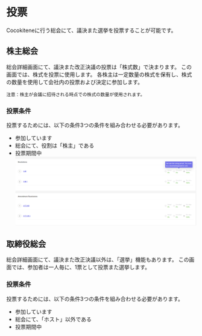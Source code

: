 # 投票
Cocokiteneに行う総会にて、議決また選挙を投票することが可能です。
 

## 株主総会
総会詳細画面にて、議決また改正決議の投票は「株式数」で決まります。
この画面では、株式を投票に使用します。
各株主は一定数量の株式を保有し、株式の数量を使用して会社内の投票および決定に参加します。

~~~
注意：株主が会議に招待される時点での株式の数量が使用されます。
~~~

### 投票条件
投票するためには、以下の条件3つの条件を組み合わせる必要があります。
- 参加しています
- 総会にて、役割は「株主」である
- 投票期間中
![投票](img/vote/vote1.png)


## 取締役総会
総会詳細画面にて、議決また改正決議以外は、「選挙」機能もあります。
この画面では、参加者は一人毎に、1票として投票また選挙します。

### 投票条件
投票するためには、以下の条件3つの条件を組み合わせる必要があります。
- 参加しています
- 総会にて、「ホスト」以外である
- 投票期間中




